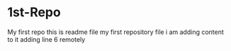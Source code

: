 # 1st-Repo
My first repo
this is readme file
my first repository file
i am adding content to it
adding line 6 remotely
